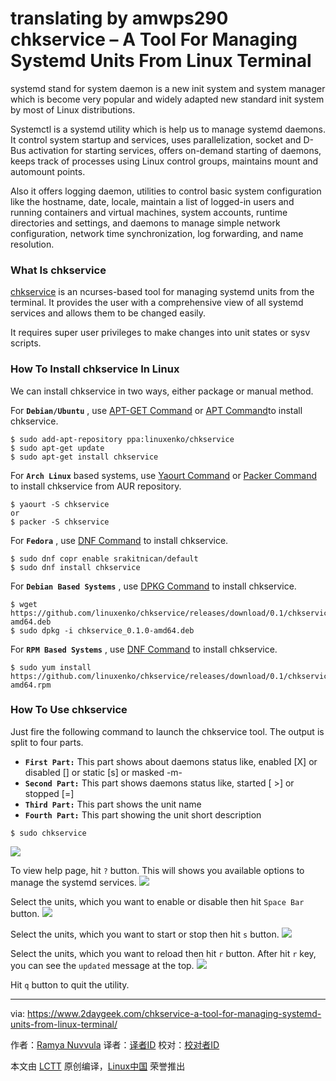 translating by amwps290
chkservice – A Tool For Managing Systemd Units From Linux Terminal
======
systemd stand for system daemon is a new init system and system manager which is become very popular and widely adapted new standard init system by most of Linux distributions.

Systemctl is a systemd utility which is help us to manage systemd daemons. It control system startup and services, uses parallelization, socket and D-Bus activation for starting services, offers on-demand starting of daemons, keeps track of processes using Linux control groups, maintains mount and automount points.

Also it offers logging daemon, utilities to control basic system configuration like the hostname, date, locale, maintain a list of logged-in users and running containers and virtual machines, system accounts, runtime directories and settings, and daemons to manage simple network configuration, network time synchronization, log forwarding, and name resolution.

### What Is chkservice

[chkservice][1] is an ncurses-based tool for managing systemd units from the terminal. It provides the user with a comprehensive view of all systemd services and allows them to be changed easily.

It requires super user privileges to make changes into unit states or sysv scripts.

### How To Install chkservice In Linux

We can install chkservice in two ways, either package or manual method.

For **`Debian/Ubuntu`** , use [APT-GET Command][2] or [APT Command][3]to install chkservice.
```
$ sudo add-apt-repository ppa:linuxenko/chkservice
$ sudo apt-get update
$ sudo apt-get install chkservice

```

For **`Arch Linux`** based systems, use [Yaourt Command][4] or [Packer Command][5] to install chkservice from AUR repository.
```
$ yaourt -S chkservice
or
$ packer -S chkservice

```

For **`Fedora`** , use [DNF Command][6] to install chkservice.
```
$ sudo dnf copr enable srakitnican/default
$ sudo dnf install chkservice

```

For **`Debian Based Systems`** , use [DPKG Command][7] to install chkservice.
```
$ wget https://github.com/linuxenko/chkservice/releases/download/0.1/chkservice_0.1.0-amd64.deb
$ sudo dpkg -i chkservice_0.1.0-amd64.deb

```

For **`RPM Based Systems`** , use [DNF Command][8] to install chkservice.
```
$ sudo yum install https://github.com/linuxenko/chkservice/releases/download/0.1/chkservice_0.1.0-amd64.rpm

```

### How To Use chkservice

Just fire the following command to launch the chkservice tool. The output is split to four parts.

  * **`First Part:`** This part shows about daemons status like, enabled [X] or disabled [] or static [s] or masked -m-
  * **`Second Part:`** This part shows daemons status like, started [ >] or stopped [=]
  * **`Third Part:`** This part shows the unit name
  * **`Fourth Part:`** This part showing the unit short description


```
$ sudo chkservice

```

![][10]

To view help page, hit `?` button. This will shows you available options to manage the systemd services.
![][11]

Select the units, which you want to enable or disable then hit `Space Bar` button.
![][12]

Select the units, which you want to start or stop then hit `s` button.
![][13]

Select the units, which you want to reload then hit `r` button. After hit `r` key, you can see the `updated` message at the top.
![][14]

Hit `q` button to quit the utility.

--------------------------------------------------------------------------------

via: https://www.2daygeek.com/chkservice-a-tool-for-managing-systemd-units-from-linux-terminal/

作者：[Ramya Nuvvula][a]
译者：[译者ID](https://github.com/译者ID)
校对：[校对者ID](https://github.com/校对者ID)

本文由 [LCTT](https://github.com/LCTT/TranslateProject) 原创编译，[Linux中国](https://linux.cn/) 荣誉推出

[a]:https://www.2daygeek.com/author/ramya/
[1]:https://github.com/linuxenko/chkservice
[2]:https://www.2daygeek.com/apt-get-apt-cache-command-examples-manage-packages-debian-ubuntu-systems/
[3]:https://www.2daygeek.com/apt-command-examples-manage-packages-debian-ubuntu-systems/
[4]:https://www.2daygeek.com/install-yaourt-aur-helper-on-arch-linux/
[5]:https://www.2daygeek.com/install-packer-aur-helper-on-arch-linux/
[6]:https://www.2daygeek.com/dnf-command-examples-manage-packages-fedora-system/
[7]:https://www.2daygeek.com/dpkg-command-to-manage-packages-on-debian-ubuntu-linux-mint-systems/
[8]:https://www.2daygeek.com/rpm-command-examples/
[9]:data:image/gif;base64,R0lGODlhAQABAIAAAAAAAP///yH5BAEAAAAALAAAAAABAAEAAAIBRAA7
[10]:https://www.2daygeek.com/wp-content/uploads/2018/03/chkservice-to-manage-systemd-units-1.png
[11]:https://www.2daygeek.com/wp-content/uploads/2018/03/chkservice-to-manage-systemd-units-2.png
[12]:https://www.2daygeek.com/wp-content/uploads/2018/03/chkservice-to-manage-systemd-units-3.png
[13]:https://www.2daygeek.com/wp-content/uploads/2018/03/chkservice-to-manage-systemd-units-4.png
[14]:https://www.2daygeek.com/wp-content/uploads/2018/03/chkservice-to-manage-systemd-units-5.png
